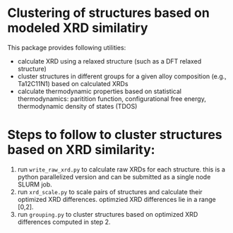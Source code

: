 # Clustering of structures based on modeled XRD similatiry

This package provides following utilities:
* calculate XRD using a relaxed structure (such as a DFT relaxed structure)
* cluster structures in different groups for a given alloy composition (e.g., Ta12C11N1) based on calculated XRDs
* calculate thermodynamic properties based on statistical thermodynamics: paritition function, configurational free energy, thermodynamic density of states (TDOS)

# Steps to follow to cluster structures based on XRD similarity:
1. run `write_raw_xrd.py` to calculate raw XRDs for each structure. this is a python parallelized version and can be submitted as a single node SLURM job.
2. run `xrd_scale.py` to scale pairs of structures and calculate their optimized XRD differences. optimzied XRD differences lie in a range [0,2]. 
3. run `grouping.py` to cluster structures based on optimized XRD differences computed in step 2.
